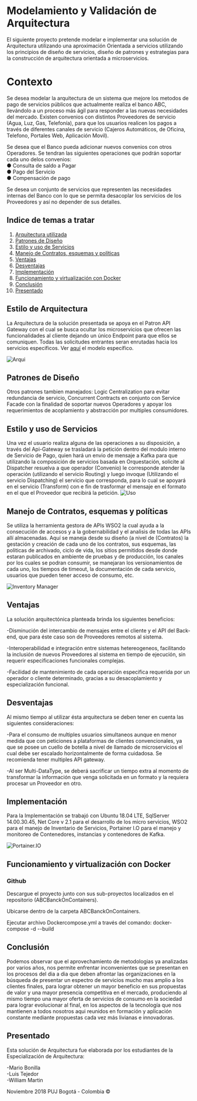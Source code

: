 # Modelamiento y Validación de Arquitectura

El siguiente proyecto pretende modelar e implementar una solución de Arquitectura utilizando una aproximación Orientada a servicios utilizando los principios de diseño de servicios, diseño de patrones y estrategias para la construcción de arquitectura orientada a microservicios.

# Contexto 

Se desea modelar la arquitectura de un sistema que mejore los metodos de pago de servicios públicos que actualmente realiza el banco ABC, llevándolo a un proceso más ágil para responder a las nuevas necesidades del mercado. Existen convenios con distintos Proveedores de servicio (Agua, Luz, Gas, Telefonía), para que los usuarios realicen los pagos a través de diferentes canales de servicio (Cajeros Automáticos, de Oficina, Telefono, Portales Web, Aplicación Movil).

Se desea que el Banco pueda adicionar nuevos convenios con otros Operadores. Se tendran las siguientes operaciones que podrán soportar cada uno delos convenios:<br />
● Consulta de saldo a Pagar  <br />
● Pago del Servicio  <br />
● Compensación de pago <br />

Se desea  un conjunto de servicios que representen las necesidades internas del Banco con lo que se permita desacoplar los servicios de los Proveedores y así no depender de sus detalles.  

## Indice de temas a tratar
1. [Arquitectura utilizada](#arquitectura-utilizada)
2. [Patrones de Diseño](#patrones-de-diseño)
3. [Estilo y uso de Servicios](#estilo-y-uso-de-servicios)
4. [Manejo de Contratos, esquemas y políticas](#Manejo-de-Contratos,-esquemas-y-políticas)
5. [Ventajas](#ventajas)
6. [Desventajas](#desventajas)
7. [Implementación](#implementación)
8. [Funcionamiento y virtualización con Docker](#funcionamiento-y-virtualización-con-Docker)
9. [Conclusión](#conclusión)
10. [Presentado](#presentado)

## Estilo de Arquitectura
La Arquitectura de la solución presentada se apoya en el Patron API Gateway con el cual se busca ocultar los microservicios que ofrecen las funcionalidades al cliente dejando un único Endpoint para que ellos se comuniquen. Todas las solicitudes entrantes seran enrutadas hacia los servicios especificos. Ver [aquí](https://github.com/whmarti/MateboMicroservicios/blob/master/images/Arqui_Gateway.JPG) el modelo específico.

![Arqui](https://github.com/whmarti/MateboMicroservicios/blob/master/images/DiagComponentes_v1.png)
## Patrones de Diseño
Otros patrones tambien manejados: Logic Centralization para evitar redundancia de servicio, Concurrent Contracts en conjunto con Service Facade con la finalidad de soportar nuevos Operadores y apoyar los requerimientos de acoplamiento y abstracción por multiples consumidores.

## Estilo y uso de Servicios
Una vez el usuario realiza alguna de las operaciones a su disposición, a través del Api-Gateway se trasladará la petición dentro del modulo interno de Servicio de Pago, quien hará un envio de mensaje a Kafka para que utilizando la composición de servicios basada en Orquestación, solicite al Dispatcher resuelva a que operador (Convenio) le corresponde atender la operación (utilizando el servicio Routing) y luego invoque (Utilizando el servicio Dispatching) el servicio que corresponda, para lo cual se apoyará en el servicio (Transform) con e fin de trasformar el mensaje en el formato en el que el Proveedor que recibirá la petición.
![Uso](https://github.com/whmarti/MateboMicroservicios/blob/master/images/Implmenta2.JPG)

## Manejo de Contratos, esquemas y políticas
Se utiliza la herramienta gestora de APIs WSO2 la cual ayuda a la consecución de accesos y a la gobernabilidad y el analisis de todas las APIs allí almacenadas. Aquí se maneja desde su diseño (a nivel de (Contratos) la gestación y creación de cada uno de los contratos, sus esquemas, las politicas de archivado, ciclo de vida, los sitios permitidos desde donde estaran publicados en ambiente de pruebas y de producción, los canales por los cuales se podran consumir, se manejaran los versionamientos de cada uno, los tiempos de timeout, la documentación de cada servicio, usuarios que pueden tener acceso de consumo, etc.

![Inventory Manager](https://github.com/whmarti/MateboMicroservicios/blob/master/images/Inventary_Mger.JPG)

## Ventajas
La solución arquitectónica planteada brinda los siguientes beneficios:

-Disminución del intercambio de mensajes entre el cliente y el API del Back-end, que para éste caso son de Proveedores remotos al sistema.

-Interoperabilidad e integración entre sistemas hetereogeneos, facilitando la inclusión de nuevos Proveedores al sistema en tiempo de ejecución, sin requerir especificaciones funcionales complejas.

-Facilidad de mantenimiento de cada operación especifica requerida por un operador o cliente determinado, gracias a su desacoplamiento y especialización funcional.

## Desventajas
Al mismo tiempo al utilizar ésta arquitectura se deben tener en cuenta las siguientes consideraciones:

-Para el consumo de multiples usuarios simultaneos aunque en menor medida que con peticiones a plataformas de clientes convencionales, ya que se posee un cuello de botella a nivel de llamado de microservicios el cual debe ser escalado horizontalmente de forma cuidadosa. Se recomienda tener multiples API gateway.

-Al ser Multi-DataType, se deberá sacrificar un tiempo extra al momento de transformar la información que venga solicitada en un formato y la requiera procesar un Proveedor en otro.

## Implementación
Para la Implementación se trabajó con Ubuntu 18.04 LTE, SqlServer 14.00.30.45, Net Core v 2.1 para el desarrollo de los micro servicios, WSO2 para el manejo de Inventario de Servicios, Portainer I.O para el manejo y monitoreo de Contenedores, instancias y contenedores de Kafka. 

![Portainer.IO](https://github.com/whmarti/MateboMicroservicios/blob/master/images/Portainer_Kafka.JPG)

## Funcionamiento y virtualización con Docker
### Github
Descargue el proyecto junto con sus sub-proyectos localizados en el repositorio (ABCBanckOnContainers).

Ubicarse dentro de la carpeta ABCBanckOnContainers.

Ejecutar archivo Dockercompose.yml a través del comando: docker-compose -d --build <br />

## Conclusión
Podemos observar que el aprovechamiento de metodologias ya analizadas por varios años, nos permite enfrentar inconvenientes que se presentan en los procesos del dia a dia que deben afrontar las organizaciones en la búsqueda de presentar un espectro de servicios mucho mas amplio a los clientes finales, para lograr obtener un mayor beneficio en sus propuestas de valor y una mayor presencia competitiva en el mercado, produciendo al mismo tiempo una mayor oferta de servicios de consumo en la sociedad para lograr evolucionar al final, en los aspectos de la tecnología que nos mantienen a todos nosotros aqui reunidos en formación y aplicación constante mediante propuestas cada vez más livianas e innovadoras.

## Presentado
Esta solución de Arquitectura fue elaborada por los estudiantes de la Especialización de Arquitectura:

-Mario Bonilla <br />
-Luis Tejedor <br />
-William Martin <br />

 Noviembre 2018 PUJ  Bogotá  - Colombia ©
